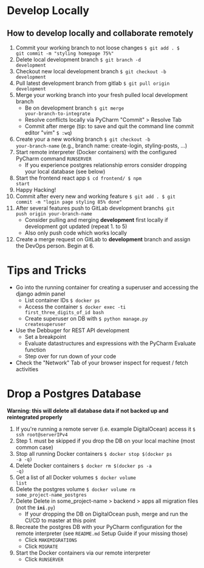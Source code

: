 # Develop Locally
## How to develop locally and collaborate remotely
1. Commit your working branch to not loose changes <code>$ git add . $ git commit -m "styling homepage 75%"</code>
2. Delete local development branch <code>$ git branch -d development</code>
3. Checkout new local development branch <code>$ git checkout -b development</code>
4. Pull latest development branch from gitlab <code>$ git pull origin development</code>
5. Merge your working branch into your fresh pulled local development branch 
    * Be on development branch <code>$ git merge your-branch-to-integrate</code>
    * Resolve conflicts locally via PyCharm "Commit" > Resolve Tab 
    * Commit after merge (tip: to save and quit the command line commit editor "vim" <code>$ :wq</code>)
6. Create your a new working branch <code>$ git checkout -b your-branch-name</code> (e.g., branch name: create-login, styling-posts, ...)
7. Start remote interpreter (Docker containers) with the configured PyCharm command <code>RUNSERVER</code>
    * If you experience postgres relationship errors consider dropping your local database (see below)
8. Start the frontend react app <code>$ cd frontend/ $ npm start</code>
9. Happy Hacking!
10. Commit after every new and working feature <code>$ git add . $ git commit -m "login page styling 85% done"</code>
11. After several features push to GitLab development branch<code>$ git push origin your-branch-name</code>
    * Consider pulling and merging <strong>development</strong> first locally if development got updated (repeat 1. to 5) 
    * Also only push code which works locally    
12. Create a merge request on GitLab to <strong>development</strong> branch and assign the DevOps person. Begin at 6. 

# Tips and Tricks
* Go into the running container for creating a superuser and accessing the django admin panel
    * List container IDs <code>$ docker ps</code>
    * Access the container <code>$ docker exec -ti first_three_digits_of_id bash</code> 
    * Create superuser on DB with <code>$ python manage.py createsuperuser</code>
* Use the Debbuger for REST API development
    * Set a breakpoint
    * Evaluate datastructures and expressions with the PyCharm Evaluate function
    * Step over for run down of your code
* Check the "Network" Tab of your browser inspect for request / fetch activities

# Drop a Postgres Database 
<strong>Warning: this will delete all database data if not backed up and reintegrated properly</strong>
1. If you're running a remote server (i.e. example DigitalOcean) access it <code>$ ssh root@serverIPv4</code>
2. Step 1. must be skipped if you drop the DB on your local machine (most common case)
3. Stop all running Docker containers <code>$ docker stop $(docker ps -a -q)</code>
4. Delete Docker containers <code>$ docker rm $(docker ps -a -q)</code>
5. Get a list of all Docker volumes <code>$ docker volume list</code>
6. Delete the postgres volume <code>$ docker volume rm some_project-name_postgres</code>
7. Delete Delete in some_project-name > backend > apps all migration files (not the <code>__ini__.py</code>)
    * If your dropping the DB on DigitalOcean push, merge and run the CI/CD to master at this point
8. Recreate the postgres DB with your PyCharm configuration for the remote interpreter (see <code>README.md</code> Setup Guide if your missing those)
    * Click <code>MAKEMIGRATIONS</code>  
    * Click <code>MIGRATE</code>
9. Start the Docker containers via our remote interpreter
    * Click <code>RUNSERVER</code>  
